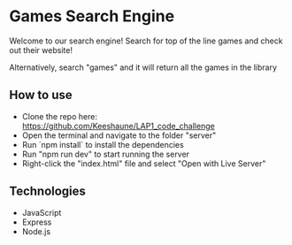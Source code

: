 # Games Search Engine

Welcome to our search engine!
Search for top of the line games and check out their website!

Alternatively, search "games" and it will return all the games in the library


## How to use

- Clone the repo here: https://github.com/Keeshaune/LAP1_code_challenge
- Open the terminal and navigate to the folder "server"
- Run ´npm install´ to install the dependencies
- Run "npm run dev" to start running the server
- Right-click the "index.html" file and select "Open with Live Server"


## Technologies

- JavaScript
- Express
- Node.js
